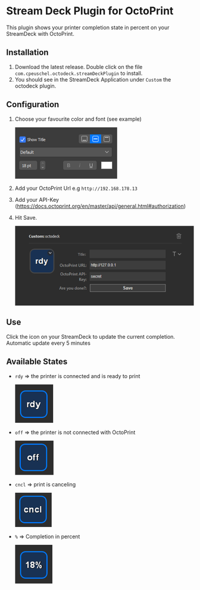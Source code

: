 # Stream Deck Plugin for OctoPrint

This plugin shows your printer completion state in percent on your StreamDeck with OctoPrint.

## Installation
1. Download the latest release. Double click on the file `com.cpeuschel.octodeck.streamDeckPlugin` to install.
2. You should see in the StreamDeck Application under `Custom` the octodeck plugin.  

## Configuration
1. Choose your favourite color and font (see example)
   
   ![txt_conf.png](readme/txt_conf.png)
2. Add your OctoPrint Url e.g `http://192.168.178.13`
3. Add your API-Key (https://docs.octoprint.org/en/master/api/general.html#authorization)
4. Hit Save.
   
    ![configuration.png](readme/configuration.png)

## Use
Click the icon on your StreamDeck to update the current completion. Automatic update every 5 minutes

## Available States
- `rdy` => the printer is connected and is ready to print

    ![rdy.png](readme/rdy.png)
- `off` => the printer is not connected with OctoPrint

    ![off.png](readme/off.png)
- `cncl` => print is canceling
  
    ![img.png](readme/cncl.png)
- `%` => Completion in percent  

    ![img.png](readme/percent.png)
